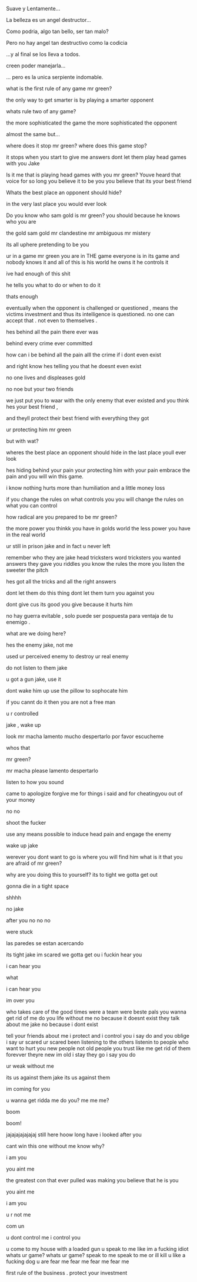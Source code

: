 Suave y Lentamente...

La belleza es un angel destructor...

Como podria, algo tan bello, ser tan malo?

Pero no hay angel tan destructivo como la codicia

...y al final se los lleva a todos.

creen poder manejarla...

... pero es la unica serpiente indomable.



what is the first rule of any game mr green?

the only way to get smarter is by playing a smarter opponent 

whats rule two of any game?

the more sophisticated the game
the more sophisticated the opponent

almost the same but...

where does it stop mr green?
where does this game stop?

it stops when you start to give me answers
dont let them play head games with you Jake 

Is it me that is playing head games with you mr green? 
Youve heard that voice for so long you believe it to be you
you believe that its your best friend

Whats the best place an opponent should hide?

in the very last place you would ever look

Do you know who sam gold is mr green? 
you should 
because he knows who you are

the gold sam gold 
mr clandestine 
mr ambiguous
mr mistery

its all uphere
pretending to be you

ur in a game mr green
you are in THE game 
everyone is in its game 
and nobody knows it
and all of this is his world
he owns it he controls it

ive had enough of this shit

he tells you what to do or when to do it

thats enough

eventually when the opponent is challenged or questioned , means the victims investment and thus its intelligence is questioned. no one can accept that . not even to themselves .

hes behind all the pain there ever was

behind every crime ever committed 

how can i be behind all the pain alll the crime if i dont even exist

and right know hes telling you that he doesnt even exist

no one lives and displeases gold

no noe but your two friends

we just put you to waar with the only enemy that ever existed and you think hes your best friend , 

and theyll protect their best friend with everything they got

ur protecting him mr green

but with wat?

wheres the best place an opponent should hide
in the last place youll ever look 

hes hiding behind your pain
your protecting him with your pain
embrace the pain
and you will win this game.

i know nothing hurts more than humiliation and a little money loss

if you change the rules on what controls you
you will change the rules on what you can control

how radical are you prepared to be mr green?

the more power you thinkk you have in golds world 
the less power you have in the real world

ur still in prison jake
and in fact u never left

remember who they are jake
head tricksters
word tricksters
you wanted answers they gave you riddles
you know the rules
the more you listen the sweeter the pitch

hes got all the tricks and all the right answers

dont let them do this thing
dont let them turn you against you

dont give  cus its good
you give because it hurts him

no hay guerra evitable , solo puede ser pospuesta para ventaja de tu enemigo . 

what are we doing here?

hes the enemy jake, not me

used ur perceived enemy to destroy ur real enemy

do not listen to them jake

u got a gun jake, use it

dont wake him up
use the pillow to sophocate him

if you cannt do it then you are not a free man

u r controlled

jake , wake up

look mr macha
lamento mucho despertarlo 
por favor escucheme

whos that

mr green?

mr macha please
lamento despertarlo

listen to how you sound

came to apologize forgive me for things i said and for cheatingyou out of your money

no no

shoot the fucker

use any means possible to induce head pain and engage the enemy

wake up jake

werever you dont want to go is where you will find him
what is it that you are afraid of mr green?

why are you doing this to yourself?
its to tight 
we gotta get out

gonna die in a tight space

shhhh

no jake

after you
no no no

were stuck

las paredes se estan acercando

its tight jake
im scared we gotta get ou
i fuckin hear you

i can hear you

what 

i can hear you

im over you

who takes care of the good times
were a team
were beste pals
you wanna get rid of me
do you life without me 
no because it doesnt exist
they talk about me jake
no because i dont exist

tell your friends about me 
i protect and i control you
i say do and you oblige
i say ur scared ur scared
been listening to the others
listenin to people who want to hurt you
new people
not old people you trust like me
get rid of them forevver
theyre new im old
i stay they go
i say you do

ur weak without me

its us against them jake
its us against them

im coming for you

u wanna get ridda me do you?
me me me?

boom

boom!

jajajajajajajaj
still here
hoow long have i looked after you

cant win this one without me
know why?

i am you

you aint me

the greatest con that ever pulled was making you believe that he is you

you aint me

i am you

u r not me

com un

u dont control me
i control you

u come to my house with a loaded gun
u speak to me like im a fucking idiot
whats ur game?
whats ur game?
speak to me
speak to me
or ill kill u like a fucking dog u are
fear me
fear me
fear me
fear me

first rule of the business . protect your investment

 
